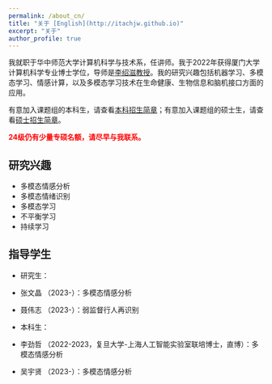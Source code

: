 ```yaml
---
permalink: /about_cn/
title: "关于 [English](http://itachjw.github.io)"
excerpt: "关于"
author_profile: true
---
```


我就职于华中师范大学计算机科学与技术系，任讲师。我于2022年获得厦门大学计算机科学专业博士学位，导师是[李绍滋教授](https://imt.xmu.edu.cn/)。我的研究兴趣包括机器学习、多模态学习、情感计算，以及多模态学习技术在生命健康、生物信息和脑机接口方面的应用。

有意加入课题组的本科生，请查看[本科招生简章](https://itachjw.github.io/undergraduate/)；有意加入课题组的硕士生，请查看[硕士招生简章](https://itachjw.github.io/postgraduate/)。

<span style="color:red">**24级仍有少量专硕名额，请尽早与我联系。**</span>

## 研究兴趣

* 多模态情感分析
* 多模态情绪识别
* 多模态学习
* 不平衡学习
* 持续学习

## 指导学生
* 研究生：
* 张文晶 （2023-）：多模态情感分析
* 聂伟志 （2023-）：弱监督行人再识别

* 本科生：
* 李劲哲 （2022-2023，复旦大学-上海人工智能实验室联培博士，直博）：多模态情感分析
* 吴宇贤 （2023-）：多模态情感分析

